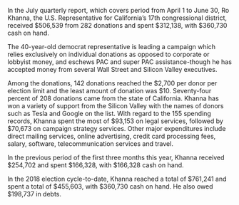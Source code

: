 In the July quarterly report, which covers period from April 1 to June 30, Ro Khanna, the U.S. Representative for California’s 17th congressional district, received $506,539 from 282 donations and spent $312,138, with $360,730 cash on hand. 

The 40-year-old democrat representative is leading a campaign which relies exclusively on individual donations as opposed to corporate or lobbyist money, and eschews PAC and super PAC assistance-though he has accepted money from several Wall Street and Silicon Valley executives.

Among the donations, 142 donations reached the $2,700 per donor per election limit and the least amount of donation was $10. Seventy-four percent of 208 donations came from the state of California. Khanna has won a variety of support from the Silicon Valley with the names of donors such as Tesla and Google on the list. With regard to the 155 spending records, Khanna spent the most of $93,153 on legal services, followed by $70,673 on campaign strategy services. Other major expenditures include direct mailing services, online advertising, credit card processing fees, salary, software, telecommunication services and travel.

In the previous period of the first three months this year, Khanna received $254,702 and spent $166,328, with $166,328 cash on hand. 

In the 2018 election cycle-to-date, Khanna reached a total of $761,241 and spent a total of $455,603, with $360,730 cash on hand. He also owed $198,737 in debts.
